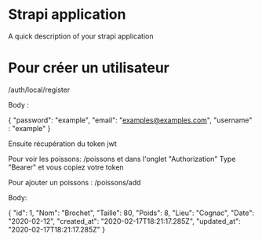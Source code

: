 # Strapi application

A quick description of your strapi application

# Pour créer un utilisateur 

/auth/local/register

Body :

{
	"password": "example",
	"email": "examples@examples.com",
	"username" : "example"
}

Ensuite récupération du token jwt 

Pour voir les poissons: /poissons   et dans l'onglet "Authorization" Type "Bearer" et vous copiez votre token

Pour ajouter un poissons : /poissons/add 

Body: 

{
        "id": 1,
        "Nom": "Brochet",
        "Taille": 80,
        "Poids": 8,
        "Lieu": "Cognac",
        "Date": "2020-02-12",
        "created_at": "2020-02-17T18:21:17.285Z",
        "updated_at": "2020-02-17T18:21:17.285Z"
    }






